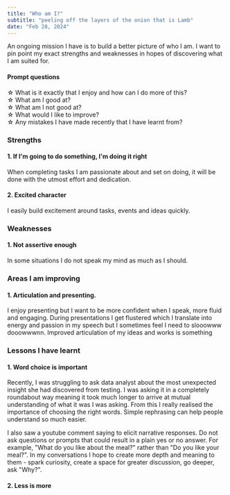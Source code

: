 ```yaml
---
title: "Who am I?"
subtitle: "peeling off the layers of the onion that is Lamb"
date: "Feb 28, 2024"
---
```


An ongoing mission I have is to build a better picture of who I am. I want to pin point my exact strengths and weaknesses in hopes of discovering what I am suited for. 

#### Prompt questions
☆ What is it exactly that I enjoy and how can I do more of this?  
☆ What am I good at?  
☆ What am I not good at?  
☆ What would I like to improve?  
☆ Any mistakes I have made recently that I have learnt from?  

### Strengths
#### 1. If I'm going to do something, I'm doing it right
When completing tasks I am passionate about and set on doing, it will be done with the utmost effort and dedication.    
#### 2. Excited character
I easily build excitement around tasks, events and ideas quickly. 

  
### Weaknesses  
#### 1. Not assertive enough  
In some situations I do not speak my mind as much as I should.  


### Areas I am improving
#### 1. Articulation and presenting.
I enjoy presenting but I want to be more confident when I speak, more fluid and engaging. During presentations I get flustered which I translate into energy and passion in my speech but I sometimes feel I need to slooowww dooowwwnn. Improved articulation of my ideas and works is something

### Lessons I have learnt
#### 1. Word choice is important
Recently, I was struggling to ask data analyst about the most unexpected insight she had discovered from testing. I was asking it in a completely roundabout way meaning it took much longer to arrive at mutual understanding of what it was I was asking. From this I really realised the importance of choosing the right words. Simple rephrasing can help people understand so much easier.     
   
I also saw a youtube comment saying to elicit narrative responses. Do not ask questions or prompts that could result in a plain yes or no answer. For example, "What do you like about the meal?" rather than "Do you like your meal?". In my conversations I hope to create more depth and meaning to them - spark curiosity, create a space for greater discussion, go deeper, ask "Why?". 

#### 2. Less is more 




